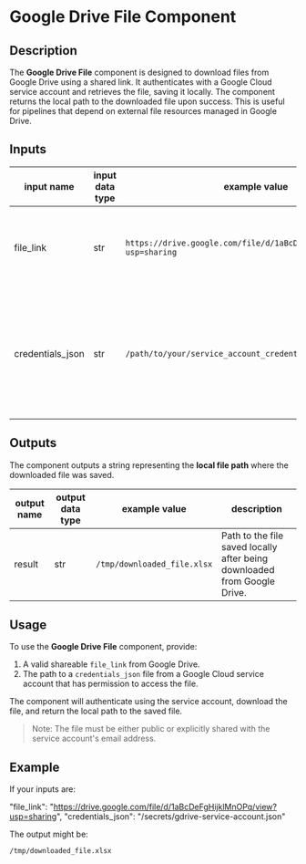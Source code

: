 # Google Drive File Component

## Description

The **Google Drive File** component is designed to download files from Google Drive using a shared link. It authenticates with a Google Cloud service account and retrieves the file, saving it locally. The component returns the local path to the downloaded file upon success. This is useful for pipelines that depend on external file resources managed in Google Drive.

## Inputs

| input name       | input data type | example value                                                                 | description                                                                                   |
|------------------|-----------------|---------------------------------------------------------------------------------|-----------------------------------------------------------------------------------------------|
| file_link        | str             | `https://drive.google.com/file/d/1aBcDeFgHijklMnOPq/view?usp=sharing`         | A shareable Google Drive link pointing to the file to download.                              |
| credentials_json | str             | `/path/to/your/service_account_credentials.json`                              | Path to a Google Cloud service account JSON file with access to the file in Google Drive.    |

## Outputs

The component outputs a string representing the **local file path** where the downloaded file was saved.

| output name | output data type | example value                | description                                                                 |
|-------------|------------------|------------------------------|-----------------------------------------------------------------------------|
| result      | str              | `/tmp/downloaded_file.xlsx` | Path to the file saved locally after being downloaded from Google Drive.   |

## Usage

To use the **Google Drive File** component, provide:

1. A valid shareable `file_link` from Google Drive.
2. The path to a `credentials_json` file from a Google Cloud service account that has permission to access the file.

The component will authenticate using the service account, download the file, and return the local path to the saved file.

> Note: The file must be either public or explicitly shared with the service account's email address.

## Example

If your inputs are:

"file_link": "https://drive.google.com/file/d/1aBcDeFgHijklMnOPq/view?usp=sharing",
"credentials_json": "/secrets/gdrive-service-account.json"

The output might be:

```bash
/tmp/downloaded_file.xlsx
```